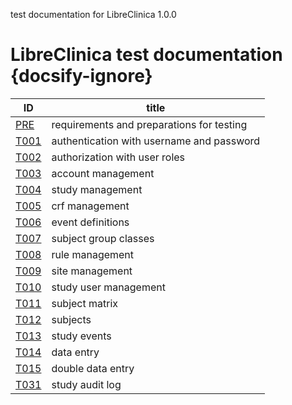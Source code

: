 
test documentation for LibreClinica 1.0.0

# LibreClinica test documentation {docsify-ignore}

| ID | title |
| -- | ----- |
| [PRE](tests/prerequisites.md) | requirements and preparations for testing |
| [T001](tests/t001.md) | authentication with username and password |
| [T002](tests/t002.md) | authorization with user roles |
| [T003](tests/t003.md) | account management |
| [T004](tests/t004.md) | study management |
| [T005](tests/t005.md) | crf management |
| [T006](tests/t006.md) | event definitions |
| [T007](tests/t007.md) | subject group classes |
| [T008](tests/t008.md) | rule management |
| [T009](tests/t009.md) | site management |
| [T010](tests/t010.md) | study user management |
| [T011](tests/t011.md) | subject matrix |
| [T012](tests/t012.md) | subjects |
| [T013](tests/t013.md) | study events |
| [T014](tests/t014.md) | data entry |
| [T015](tests/t015.md) | double data entry |
| [T031](tests/t031.md) | study audit log |
